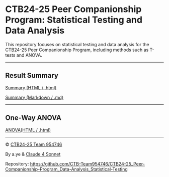 # CTB24-25 Peer Companionship Program: Statistical Testing and Data Analysis
This repository focuses on statistical testing and data analysis for the CTB24-25 Peer Companionship Program, including methods such as T-tests and ANOVA.

---

## Result Summary

[Summary (HTML / .html)](https://statistical-testing.m-buddies.org/Summary.html)

[Summary (Markdown / .md)](https://statistical-testing.m-buddies.org/Summary.md)

---

## One-Way ANOVA

[ANOVA(HTML / .html)](https://statistical-testing.m-buddies.org/ANOVA.html)

---

&copy; [CTB24-25 Team 954746](https://github.com/CTB-Team954746)

By a.ye & [Claude 4 Sonnet](https://claude.ai)

Repository: https://github.com/CTB-Team954746/CTB24-25_Peer-Companionship-Program_Data-Analysis_Statistical-Testing